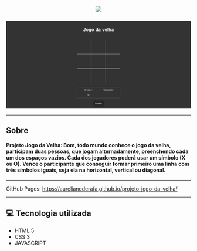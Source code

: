 <h2 align="center"> 
  <img src="https://user-images.githubusercontent.com/94250152/141869749-5ad0ea53-0545-4295-a562-aca1a5e3c19a.png">
</h2>

<img src="img.png">

---
## Sobre
#### **Projeto Jogo da Velha:** Bom, todo mundo conhece o jogo da velha, participam duas pessoas,  que jogam alternadamente, preenchendo cada um dos espaços vazios.  Cada dos jogadores poderá usar um símbolo (X ou O). Vence o participante que conseguir formar primeiro uma linha com três símbolos iguais, seja ela na horizontal, vertical ou diagonal.

 ---
GitHub Pages: https://aurelianoderafa.github.io/projeto-jogo-da-velha/

 ---
## 💻 Tecnologia utilizada
 * HTML 5 
 * CSS 3
 * JAVASCRIPT